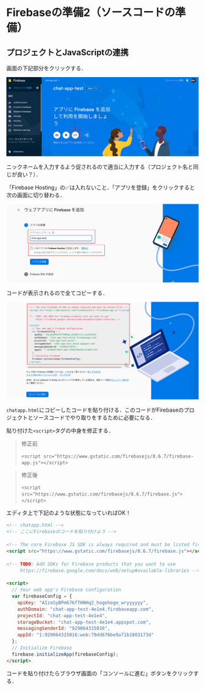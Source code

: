 # Firebaseの準備2（ソースコードの準備）

## プロジェクトとJavaScriptの連携

画面の下記部分をクリックする．

![Webアプリ追加](./img/20210616122043.png)

ニックネームを入力するよう促されるので適当に入力する（プロジェクト名と同じが良い？）．

「Firebase Hosting」の✅は入れないこと．「アプリを登録」をクリックすると次の画面に切り替わる．

![ニックネーム設定](./img/20210616122207.png)

コードが表示されるので全てコピーする．

![コードコピー](./img/20210616122317.png)

`chatapp.html`にコピーしたコードを貼り付ける．このコードがFirebaseのプロジェクトとソースコードでやり取りをするために必要になる．

貼り付けた`<script>`タグの中身を修正する．

>修正前
>
>`<script src="https://www.gstatic.com/firebasejs/8.6.7/firebase-app.js"></script>`

>修正後
>
>`<script src="https://www.gstatic.com/firebasejs/8.6.7/firebase.js"></script>`

エディタ上で下記のような状態になっていればOK！

```html
<!-- chatapp.html -->
<!-- ここにFirebaseのコードを貼り付けよう -->

<!-- The core Firebase JS SDK is always required and must be listed first -->
<script src="https://www.gstatic.com/firebasejs/8.6.7/firebase.js"></script>

<!-- TODO: Add SDKs for Firebase products that you want to use
     https://firebase.google.com/docs/web/setup#available-libraries -->

<script>
  // Your web app's Firebase configuration
  var firebaseConfig = {
    apiKey: "AIzaSyBPm676fTHNHq2_hogehoge_wryyyyyy",
    authDomain: "chat-app-test-4e1e4.firebaseapp.com",
    projectId: "chat-app-test-4e1e4",
    storageBucket: "chat-app-test-4e1e4.appspot.com",
    messagingSenderId: "929064315016",
    appId: "1:929064315016:web:79dd676be9a71b1803173d"
  };
  // Initialize Firebase
  firebase.initializeApp(firebaseConfig);
</script>

```

コードを貼り付けたらブラウザ画面の「コンソールに進む」ボタンをクリックする．